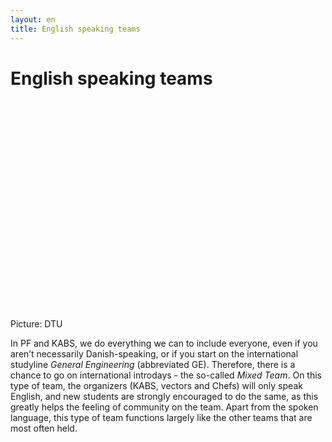 ```yaml
---
layout: en
title: English speaking teams
---
```


<h1>English speaking teams</h1>
<div id="poster-image" style="height: 335px; background-image: url('/static/img/gekabs.jpg');">
</div> 
<p> Picture: DTU </p>

<p>
In PF and KABS, we do everything we can to include everyone, even if you aren’t necessarily Danish-speaking, or if you start on the international studyline <em>General Engineering</em> (abbreviated GE). Therefore, there is a chance to go on international introdays - the so-called <em>Mixed Team</em>. On this type of team, the organizers (KABS, vectors and Chefs) will only speak English, and new students are strongly encouraged to do the same, as this greatly helps the feeling of community on the team. Apart from the spoken language, this type of team functions largely like the other teams that are most often held.
</p>



<!--OLD (2022 and 2025)
<h2>Mixed trip</h2>
<p>
On a Mixed Trip, a team is made of Russes from GE, and people from other study lines who have chosen to go on an English-speaking trip. Mixed trip aims to mix people from different backgrounds and allow non-Danish-speaking Russes to meet Russes from other study lines and vice versa. The size of these trips is not yet determined, but will be disclosed later. The vectors on Mixed Trip trips are also from both <em>GE</em> and other studylines. It is not a requirement to be fluent in English to be a mixtrip vector.

</p>

The Mixtrip is the classical 4-day cabin rustrip – the only difference being the language as it is in English. It is a rustrip made up of russes from GE (General Engineering) and russes from other study programs, who also want to go on the international trips. This is an attempt to mix more people with different backgrounds and allow non-Danish-speaking russes to meet russes from other studies at DTU and vice versa. Danish vectors will get the chance of sharing Danish culture as well as learning about foreign cultures and how to handle a big group of people with different backgrounds. The size of these trips is between 7 and 10 vectors and include vectors from all study lines at DTU – and definitely some from GE. 
-->

